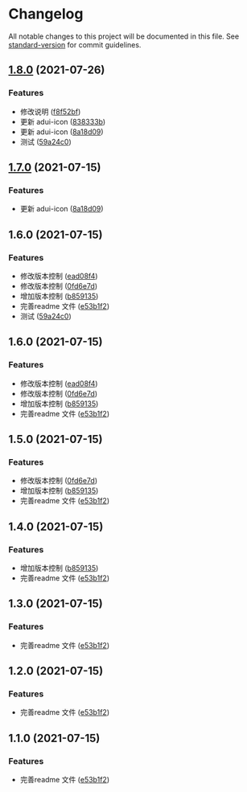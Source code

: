 # Changelog

All notable changes to this project will be documented in this file. See [standard-version](https://github.com/conventional-changelog/standard-version) for commit guidelines.

## [1.8.0](https://github.com/zhengpq/gulp-ad-icon-shaking/compare/v1.6.0...v1.8.0) (2021-07-26)


### Features

* 修改说明 ([f8f52bf](https://github.com/zhengpq/gulp-ad-icon-shaking/commit/f8f52bfa32acbdb847a59e87b62d363716a005ae))
* 更新 adui-icon ([838333b](https://github.com/zhengpq/gulp-ad-icon-shaking/commit/838333b9e712d1c959e1c8db9c69ba9fc1743f79))
* 更新 adui-icon ([8a18d09](https://github.com/zhengpq/gulp-ad-icon-shaking/commit/8a18d0942591cf66969e6b011e226951d4048e12))
* 测试 ([59a24c0](https://github.com/zhengpq/gulp-ad-icon-shaking/commit/59a24c0df2174dd9beb806ca054a7a3718cea8dd))

## [1.7.0](https://github.com/zhengpq/gulp-ad-icon-shaking/compare/v1.6.0...v1.7.0) (2021-07-15)


### Features

* 更新 adui-icon ([8a18d09](https://github.com/zhengpq/gulp-ad-icon-shaking/commit/8a18d0942591cf66969e6b011e226951d4048e12))

## 1.6.0 (2021-07-15)


### Features

* 修改版本控制 ([ead08f4](https://github.com/zhengpq/gulp-ad-icon-shaking/commit/ead08f46df9121edaf4dd467ba44598eb5b50e90))
* 修改版本控制 ([0fd6e7d](https://github.com/zhengpq/gulp-ad-icon-shaking/commit/0fd6e7ddb0d611d224ad200369097c7cf226c7a2))
* 增加版本控制 ([b859135](https://github.com/zhengpq/gulp-ad-icon-shaking/commit/b85913584a865665158db00326d713f3ead639d7))
* 完善readme 文件 ([e53b1f2](https://github.com/zhengpq/gulp-ad-icon-shaking/commit/e53b1f2dcb527624478866148a6a68b1a2f99e52))
* 测试 ([59a24c0](https://github.com/zhengpq/gulp-ad-icon-shaking/commit/59a24c0df2174dd9beb806ca054a7a3718cea8dd))

## 1.6.0 (2021-07-15)


### Features

* 修改版本控制 ([ead08f4](https://github.com/zhengpq/gulp-ad-icon-shaking/commit/ead08f46df9121edaf4dd467ba44598eb5b50e90))
* 修改版本控制 ([0fd6e7d](https://github.com/zhengpq/gulp-ad-icon-shaking/commit/0fd6e7ddb0d611d224ad200369097c7cf226c7a2))
* 增加版本控制 ([b859135](https://github.com/zhengpq/gulp-ad-icon-shaking/commit/b85913584a865665158db00326d713f3ead639d7))
* 完善readme 文件 ([e53b1f2](https://github.com/zhengpq/gulp-ad-icon-shaking/commit/e53b1f2dcb527624478866148a6a68b1a2f99e52))

## 1.5.0 (2021-07-15)


### Features

* 修改版本控制 ([0fd6e7d](https://github.com/zhengpq/gulp-ad-icon-shaking/commit/0fd6e7ddb0d611d224ad200369097c7cf226c7a2))
* 增加版本控制 ([b859135](https://github.com/zhengpq/gulp-ad-icon-shaking/commit/b85913584a865665158db00326d713f3ead639d7))
* 完善readme 文件 ([e53b1f2](https://github.com/zhengpq/gulp-ad-icon-shaking/commit/e53b1f2dcb527624478866148a6a68b1a2f99e52))

## 1.4.0 (2021-07-15)


### Features

* 增加版本控制 ([b859135](https://github.com/zhengpq/gulp-ad-icon-shaking/commit/b85913584a865665158db00326d713f3ead639d7))
* 完善readme 文件 ([e53b1f2](https://github.com/zhengpq/gulp-ad-icon-shaking/commit/e53b1f2dcb527624478866148a6a68b1a2f99e52))

## 1.3.0 (2021-07-15)


### Features

* 完善readme 文件 ([e53b1f2](https://github.com/zhengpq/gulp-ad-icon-shaking/commit/e53b1f2dcb527624478866148a6a68b1a2f99e52))

## 1.2.0 (2021-07-15)


### Features

* 完善readme 文件 ([e53b1f2](https://github.com/zhengpq/gulp-ad-icon-shaking/commit/e53b1f2dcb527624478866148a6a68b1a2f99e52))

## 1.1.0 (2021-07-15)


### Features

* 完善readme 文件 ([e53b1f2](https://github.com/zhengpq/gulp-ad-icon-shaking/commit/e53b1f2dcb527624478866148a6a68b1a2f99e52))
